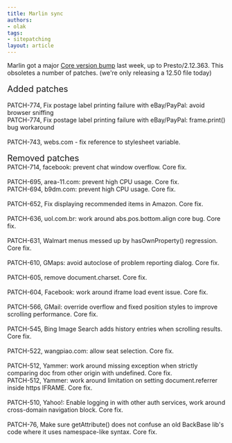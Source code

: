 ```yaml
---
title: Marlin sync
authors:
- olak
tags:
- sitepatching
layout: article
---
```

Marlin got a major <a href="http://my.opera.com/desktopteam/blog/2012/08/03/summer-core-update" target="_blank">Core version bump</a> last week, up to Presto/2.12.363. This obsoletes a number of patches. (we&#39;re only releasing a 12.50 file today)<br/><br/><span style="font-size: 140%">Added patches</span><br/><br/>PATCH-774, Fix postage label printing failure with eBay/PayPal: avoid browser sniffing<br/>PATCH-774, Fix postage label printing failure with eBay/PayPal: frame.print() bug workaround<br/><br/>PATCH-743, webs.com - fix reference to stylesheet variable.<br/> <br/><span style="font-size: 140%">Removed patches</span><br/>PATCH-714, facebook: prevent chat window overflow. Core fix.<br/><br/>PATCH-695, area-11.com: prevent high CPU usage. Core fix.<br/>PATCH-694, b9dm.com: prevent high CPU usage. Core fix.<br/><br/>PATCH-652, Fix displaying recommended items in Amazon. Core fix.<br/><br/>PATCH-636, uol.com.br: work around abs.pos.bottom.align core bug. Core fix.<br/><br/>PATCH-631, Walmart menus messed up by hasOwnProperty() regression. Core fix.<br/><br/>PATCH-610, GMaps: avoid autoclose of problem reporting dialog. Core fix.<br/><br/>PATCH-605, remove document.charset. Core fix.<br/><br/>PATCH-604, Facebook: work around iframe load event issue. Core fix.<br/><br/>PATCH-566, GMail: override overflow and fixed position styles to improve scrolling performance. Core fix.<br/><br/>PATCH-545, Bing Image Search adds history entries when scrolling results. Core fix.<br/><br/>PATCH-522, wangpiao.com: allow seat selection. Core fix.<br/><br/>PATCH-512, Yammer: work around missing exception when strictly comparing doc from other origin with undefined. Core fix.<br/>PATCH-512, Yammer: work around limitation on setting document.referrer inside https IFRAME. Core fix.<br/><br/>PATCH-510, Yahoo!: Enable logging in with other auth services, work around cross-domain navigation block. Core fix.<br/><br/>PATCH-76, Make sure getAttribute() does not confuse an old BackBase lib&#39;s code where it uses namespace-like syntax. Core fix.
